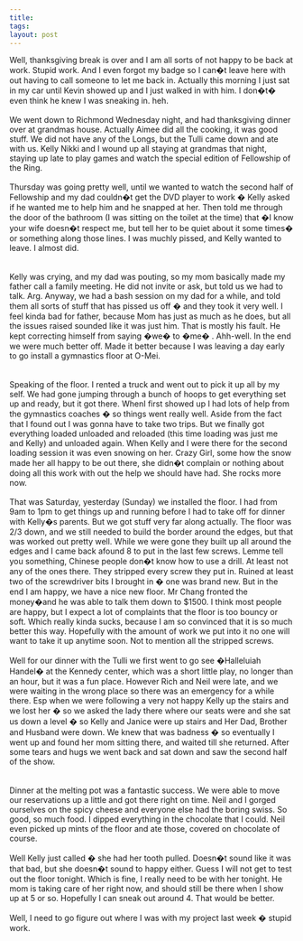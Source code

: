 ```yaml
---
title: 
tags: 
layout: post
---
```

Well, thanksgiving break is over and I am all sorts of not happy to be back at work.  Stupid work.  And I even forgot my badge so I can�t leave here with out having to call someone to let me back in.  Actually this morning I just sat in my car until Kevin showed up and I just walked in with him.  I don�t� even think he knew I was sneaking in.  heh.<br /><br />We went down to Richmond Wednesday night, and had thanksgiving dinner over at grandmas house.  Actually Aimee did all the cooking, it was good stuff.  We did not have any of the Longs, but the Tulli came down and ate with us.   Kelly Nikki and I wound up all staying at grandmas that night, staying up late to play games and watch the special edition of Fellowship of the Ring. <br /> <br />Thursday was going pretty well, until we wanted to watch the second half of Fellowship and my dad couldn�t get the DVD player to work � Kelly asked if he wanted me to help him and he snapped at her.  Then told me through the door of the bathroom (I was sitting on the toilet at the time) that �I know your wife doesn�t respect me, but tell her to be quiet about it some times�  or something along those lines.  I was muchly pissed, and Kelly wanted to leave.  I almost did.  <br /><br />Kelly was crying, and my dad was pouting, so my mom basically made my father call a family meeting.  He did not invite or ask, but told us we had to talk.  Arg.  Anyway, we had a bash session on my dad for a while, and told them all sorts of stuff that has pissed us off � and they took it very well.  I feel kinda bad for father, because Mom has just as much as he does, but all the issues raised sounded like it was just him.  That is mostly his fault. He kept correcting himself from saying �we� to �me� .  Ahh-well.  In the end we were much better off.  Made it better because I was leaving a day early to go install a gymnastics floor at O-Mei.  <br /><br />Speaking of the floor.  I rented a truck and went out to pick it up all by my self.  We had gone jumping through a bunch of hoops to get everything set up and ready, but it got there.  WhenI first showed up I had lots of help from the gymnastics coaches � so things went really well.  Aside from the fact that I found out I was gonna have to take two trips.  But we finally got everything loaded unloaded and reloaded (this time loading was just me and Kelly) and unloaded again.  When Kelly and I were there for the second loading session it was even snowing on her.  Crazy Girl, some how the snow made her all happy to be out there, she didn�t complain or nothing about doing all this work with out the help we should have had.  She rocks more now.<br /><br />That was Saturday, yesterday (Sunday) we installed the floor.  I had from 9am to 1pm to get things up and running before I had to take off for dinner with Kelly�s parents.  But we got stuff very far along actually.  The floor was 2/3 down, and we still needed to build the border around the edges, but that was worked out pretty well.  While we were gone they built up all around the edges and I came back afound 8 to put in the last few screws.  Lemme tell you something, Chinese people don�t know how to use a drill.  At least not any of the ones there.  They stripped every screw they put in.  Ruined at least two of the screwdriver bits I brought in � one was brand new.   But in the end I am happy, we have a nice new floor.  Mr Chang fronted the money�and he was able to talk them down to $1500.  I think most people are happy, but I expect a lot of complaints that the floor is too bouncy or soft.  Which really kinda sucks, because I am so convinced that it is so much better this way.  Hopefully with the amount of work we put into it no one will want to take it up anytime soon.  Not to mention all the stripped screws. <br /><br />Well for our dinner with the Tulli we first went to go see �Halleluiah Handel� at the Kennedy center, which was a short little play, no longer than an hour, but it was a fun place.  However Rich and Neil were late, and we were waiting in the wrong place so there was an emergency for a while there.  Esp when we were following a very not happy Kelly up the stairs and we lost her � so we asked the lady there where our seats were and she sat us down a level � so Kelly and Janice were up stairs and Her Dad, Brother and Husband were down.  We knew that was badness � so eventually I went up and found her mom sitting there, and waited till she returned.  After some tears and hugs we went back and sat down and saw the second half of the show.  <br /><br />Dinner at the melting pot was a fantastic success.  We were able to move our reservations up a little and got there right on time.  Neil and I gorged ourselves on the spicy cheese and everyone else had the boring swiss.  So good, so much food.  I dipped everything in the chocolate that I could.  Neil even picked up mints of the floor and ate those, covered on chocolate of course.<br /><br />Well Kelly just called � she had her tooth pulled.  Doesn�t sound like it was that bad, but she doesn�t sound to happy either.  Guess I will not get to test out the floor tonight.  Which is fine, I really need to be with her tonight.  He mom is taking care of her right now, and should still be there when I show up at 5 or so.  Hopefully I can sneak out around 4.  That would be better.<br /><br />Well, I need to go figure out where I was with my project last week � stupid work.<br />
